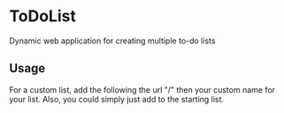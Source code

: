 # ToDoList
Dynamic web application for creating multiple to-do lists

## Usage
For a custom list, add the following the url "/" then your custom name for your list.
Also, you could simply just add to the starting list.
